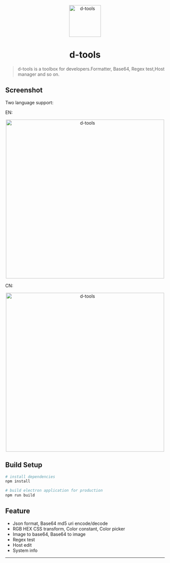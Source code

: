 <p align="center"><img src="http://liuhuihao.com/wp-content/uploads/2018/08/256x256.png" alt="d-tools" width="100" height="100"></p>

<h1 align="center">d-tools</h1>

> d-tools is a toolbox for developers.Formatter, Base64, Regex test,Host manager and so on.
## Screenshot
Two language support:

EN:
<p align="center">
<img src="https://github.com/geminate/d-tools/blob/master/blob/master/img/en-2.png" alt="d-tools" width="500">
</p>
CN:
<p align="center">
<img src="https://github.com/geminate/d-tools/blob/master/blob/master/img/cn-2.png" alt="d-tools" width="500">
</p>

## Build Setup

``` bash
# install dependencies
npm install

# build electron application for production
npm run build
```

## Feature

* Json format, Base64 md5 uri encode/decode
* RGB HEX CSS transform, Color constant, Color picker
* Image to base64, Base64 to image
* Regex test
* Host edit
* System info

---